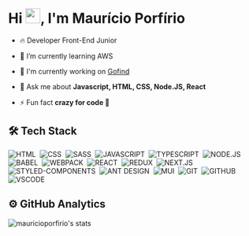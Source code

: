 <!--
**mauricio-msp/mauricio-msp** is a ✨ _special_ ✨ repository because its `README.md` (this file) appears on your GitHub profile.

Here are some ideas to get you started:

- 🔭 I’m currently working on ...
- 🌱 I’m currently learning ...
- 👯 I’m looking to collaborate on ...
- 🤔 I’m looking for help with ...
- 💬 Ask me about ...
- 📫 How to reach me: ...
- 😄 Pronouns: ...
- ⚡ Fun fact: ...
-->

# Hi <img src="https://raw.githubusercontent.com/kaueMarques/kaueMarques/master/hi.gif" width="30" />, I'm Maurício Porfírio

- 🔥 Developer Front-End Junior

- 🌱 I’m currently learning AWS

- 🔭 I'm currently working on [Gofind](http://www.gofind.online/)

- 💬 Ask me about **Javascript, HTML, CSS, Node.JS, React**

- ⚡ Fun fact **crazy for code :grimacing:**

## 🛠️ Tech Stack

![HTML](https://shields.io/badge/-HTML-05122A?style=for-the-badge&logo=html5)&nbsp;
![CSS](https://shields.io/badge/-CSS-05122A?style=for-the-badge&logo=CSS3&logoColor=1572B6)&nbsp;
![SASS](https://shields.io/badge/-SASS-05122A?style=for-the-badge&logo=sass)&nbsp;
![JAVASCRIPT](https://shields.io/badge/-JavaScript-05122A?style=for-the-badge&logo=javascript)&nbsp;
![TYPESCRIPT](https://shields.io/badge/-Typescript-05122A?style=for-the-badge&logo=typescript)&nbsp;
![NODE.JS](https://shields.io/badge/-Node.JS-05122A?style=for-the-badge&logo=node.js)&nbsp;
![BABEL](https://shields.io/badge/-BABEL-05122A?style=for-the-badge&logo=babel)&nbsp;
![WEBPACK](https://shields.io/badge/-Webpack-05122A?style=for-the-badge&logo=webpack)&nbsp;
![REACT](https://shields.io/badge/-React-05122A?style=for-the-badge&logo=react)&nbsp;
![REDUX](https://shields.io/badge/-Redux-05122A?style=for-the-badge&logo=redux&logoColor=593D88)&nbsp;
![NEXT.JS](https://img.shields.io/badge/next.js-05122A?style=for-the-badge&logo=nextdotjs&logoColor=white)&nbsp;
![STYLED-COMPONENTS](https://shields.io/badge/-STYLED--COMPONENTS-05122A?style=for-the-badge&logo=styled-components)&nbsp;
![ANT DESIGN](https://shields.io/badge/-ANT%20DESIGN-05122A?style=for-the-badge&logo=antdesign&logoColor=1890FF)&nbsp;
![MUI](https://shields.io/badge/-MUI-05122A?style=for-the-badge&logo=mui)&nbsp;
![GIT](https://shields.io/badge/-GIT-05122A?style=for-the-badge&logo=git)&nbsp;
![GITHUB](https://shields.io/badge/-GITHUB-05122A?style=for-the-badge&logo=github)&nbsp;
![VSCODE](https://shields.io/badge/-VSCODE-05122A?style=for-the-badge&logo=visual%20studio%20code&logoColor=0078D4)&nbsp;

## ⚙️ GitHub Analytics

<img src="https://github-readme-stats.vercel.app/api?username=mauricio-msp&count_private=true&show_icons=true&theme=algolia" alt="mauricioporfirio's stats" />
